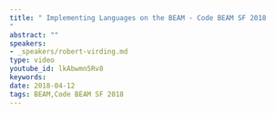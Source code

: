```yaml
---
title: " Implementing Languages on the BEAM - Code BEAM SF 2018
"
abstract: ""
speakers:
- _speakers/robert-virding.md
type: video
youtube_id: lkAbwmn5Rv8
keywords: 
date: 2018-04-12
tags: BEAM,Code BEAM SF 2018
---
```

